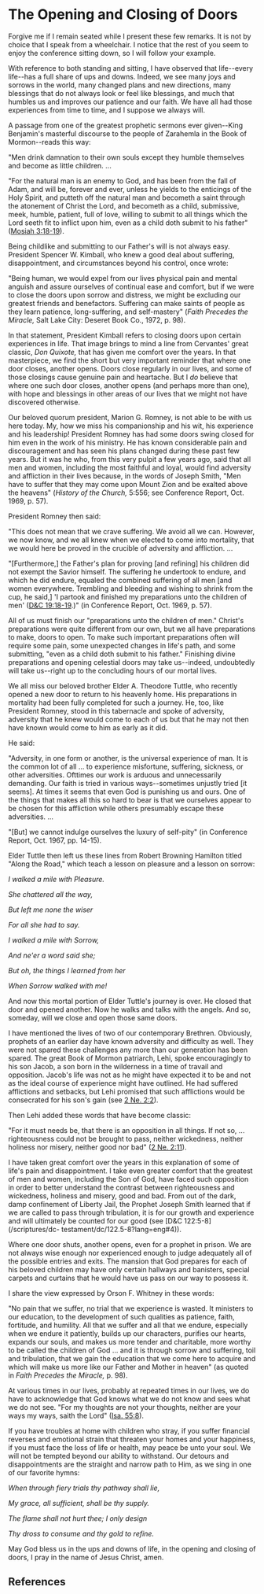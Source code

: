 # The Opening and Closing of Doors

Forgive me if I remain seated while I present these few remarks. It is not by
choice that I speak from a wheelchair. I notice that the rest of you seem to
enjoy the conference sitting down, so I will follow your example.

With reference to both standing and sitting, I have observed that life--every
life--has a full share of ups and downs. Indeed, we see many joys and sorrows
in the world, many changed plans and new directions, many blessings that do
not always look or feel like blessings, and much that humbles us and improves
our patience and our faith. We have all had those experiences from time to
time, and I suppose we always will.

A passage from one of the greatest prophetic sermons ever given--King
Benjamin's masterful discourse to the people of Zarahemla in the Book of
Mormon--reads this way:

"Men drink damnation to their own souls except they humble themselves and
become as little children. ...

"For the natural man is an enemy to God, and has been from the fall of Adam,
and will be, forever and ever, unless he yields to the enticings of the Holy
Spirit, and putteth off the natural man and becometh a saint through the
atonement of Christ the Lord, and becometh as a child, submissive, meek,
humble, patient, full of love, willing to submit to all things which the Lord
seeth fit to inflict upon him, even as a child doth submit to his father"
([Mosiah 3:18-19](/scriptures/bofm/mosiah/3.18-19?lang=eng#17)).

Being childlike and submitting to our Father's will is not always easy.
President Spencer W. Kimball, who knew a good deal about suffering,
disappointment, and circumstances beyond his control, once wrote:

"Being human, we would expel from our lives physical pain and mental anguish
and assure ourselves of continual ease and comfort, but if we were to close
the doors upon sorrow and distress, we might be excluding our greatest friends
and benefactors. Suffering can make saints of people as they learn patience,
long-suffering, and self-mastery" (_Faith Precedes the Miracle,_ Salt Lake
City: Deseret Book Co., 1972, p. 98).

In that statement, President Kimball refers to closing doors upon certain
experiences in life. That image brings to mind a line from Cervantes' great
classic, _Don Quixote,_ that has given me comfort over the years. In that
masterpiece, we find the short but very important reminder that where one door
closes, another opens. Doors close regularly in our lives, and some of those
closings cause genuine pain and heartache. But I _do_ believe that where one
such door closes, another opens (and perhaps more than one), with hope and
blessings in other areas of our lives that we might not have discovered
otherwise.

Our beloved quorum president, Marion G. Romney, is not able to be with us here
today. My, how we miss his companionship and his wit, his experience and his
leadership! President Romney has had some doors swing closed for him even in
the work of his ministry. He has known considerable pain and discouragement
and has seen his plans changed during these past few years. But it was he who,
from this very pulpit a few years ago, said that all men and women, including
the most faithful and loyal, would find adversity and affliction in their
lives because, in the words of Joseph Smith, "Men have to suffer that they may
come upon Mount Zion and be exalted above the heavens" (_History of the
Church,_ 5:556; see Conference Report, Oct. 1969, p. 57).

President Romney then said:

"This does not mean that we crave suffering. We avoid all we can. However, we
now know, and we all knew when we elected to come into mortality, that we
would here be proved in the crucible of adversity and affliction. ...

"[Furthermore,] the Father's plan for proving [and refining] his children did
not exempt the Savior himself. The suffering he undertook to endure, and which
he did endure, equaled the combined suffering of all men [and women
everywhere. Trembling and bleeding and wishing to shrink from the cup, he
said,] 'I partook and finished my preparations unto the children of men'
([D&amp;C 19:18-19](/scriptures/dc-testament/dc/19.18-19?lang=eng#17).)" (in
Conference Report, Oct. 1969, p. 57).

All of us must finish our "preparations unto the children of men." Christ's
preparations were quite different from our own, but we all have preparations
to make, doors to open. To make such important preparations often will require
some pain, some unexpected changes in life's path, and some submitting, "even
as a child doth submit to his father." Finishing divine preparations and
opening celestial doors may take us--indeed, undoubtedly will take us--right
up to the concluding hours of our mortal lives.

We all miss our beloved brother Elder A. Theodore Tuttle, who recently opened
a new door to return to his heavenly home. His preparations in mortality had
been fully completed for such a journey. He, too, like President Romney, stood
in this tabernacle and spoke of adversity, adversity that he knew would come
to each of us but that he may not then have known would come to him as early
as it did.

He said:

"Adversity, in one form or another, is the universal experience of man. It is
the common lot of all ... to experience misfortune, suffering, sickness, or
other adversities. Ofttimes our work is arduous and unnecessarily demanding.
Our faith is tried in various ways--sometimes unjustly tried [it seems]. At
times it seems that even God is punishing us and ours. One of the things that
makes all this so hard to bear is that we ourselves appear to be chosen for
this affliction while others presumably escape these adversities. ...

"[But] we cannot indulge ourselves the luxury of self-pity" (in Conference
Report, Oct. 1967, pp. 14-15).

Elder Tuttle then left us these lines from Robert Browning Hamilton titled
"Along the Road," which teach a lesson on pleasure and a lesson on sorrow:

_I walked a mile with Pleasure._

_She chattered all the way,_

_But left me none the wiser_

_For all she had to say._

_I walked a mile with Sorrow,_

_And ne'er a word said she;_

_But oh, the things I learned from her_

_When Sorrow walked with me!_

And now this mortal portion of Elder Tuttle's journey is over. He closed that
door and opened another. Now he walks and talks with the angels. And so,
someday, will we close and open those same doors.

I have mentioned the lives of two of our contemporary Brethren. Obviously,
prophets of an earlier day have known adversity and difficulty as well. They
were not spared these challenges any more than our generation has been spared.
The great Book of Mormon patriarch, Lehi, spoke encouragingly to his son
Jacob, a son born in the wilderness in a time of travail and opposition.
Jacob's life was not as he might have expected it to be and not as the ideal
course of experience might have outlined. He had suffered afflictions and
setbacks, but Lehi promised that such afflictions would be consecrated for his
son's gain (see [2 Ne. 2:2](/scriptures/bofm/2-ne/2.2?lang=eng#1)).

Then Lehi added these words that have become classic:

"For it must needs be, that there is an opposition in all things. If not so, ...
righteousness could not be brought to pass, neither wickedness, neither
holiness nor misery, neither good nor bad" ([2 Ne.
2:11](/scriptures/bofm/2-ne/2.11?lang=eng#10)).

I have taken great comfort over the years in this explanation of some of
life's pain and disappointment. I take even greater comfort that the greatest
of men and women, including the Son of God, have faced such opposition in
order to better understand the contrast between righteousness and wickedness,
holiness and misery, good and bad. From out of the dark, damp confinement of
Liberty Jail, the Prophet Joseph Smith learned that if we are called to pass
through tribulation, it is for our growth and experience and will ultimately
be counted for our good (see [D&amp;C 122:5-8](/scriptures/dc-
testament/dc/122.5-8?lang=eng#4)).

Where one door shuts, another opens, even for a prophet in prison. We are not
always wise enough nor experienced enough to judge adequately all of the
possible entries and exits. The mansion that God prepares for each of his
beloved children may have only certain hallways and banisters, special carpets
and curtains that he would have us pass on our way to possess it.

I share the view expressed by Orson F. Whitney in these words:

"No pain that we suffer, no trial that we experience is wasted. It ministers
to our education, to the development of such qualities as patience, faith,
fortitude, and humility. All that we suffer and all that we endure, especially
when we endure it patiently, builds up our characters, purifies our hearts,
expands our souls, and makes us more tender and charitable, more worthy to be
called the children of God ... and it is through sorrow and suffering, toil and
tribulation, that we gain the education that we come here to acquire and which
will make us more like our Father and Mother in heaven" (as quoted in _Faith
Precedes the Miracle,_ p. 98).

At various times in our lives, probably at repeated times in our lives, we do
have to acknowledge that God knows what we do not know and sees what we do not
see. "For my thoughts are not your thoughts, neither are your ways my ways,
saith the Lord" ([Isa. 55:8](/scriptures/ot/isa/55.8?lang=eng#7)).

If you have troubles at home with children who stray, if you suffer financial
reverses and emotional strain that threaten your homes and your happiness, if
you must face the loss of life or health, may peace be unto your soul. We will
not be tempted beyond our ability to withstand. Our detours and
disappointments are the straight and narrow path to Him, as we sing in one of
our favorite hymns:

_When through fiery trials thy pathway shall lie,_

_My grace, all sufficient, shall be thy supply._

_The flame shall not hurt thee; I only design_

_Thy dross to consume and thy gold to refine._

May God bless us in the ups and downs of life, in the opening and closing of
doors, I pray in the name of Jesus Christ, amen.

## References

